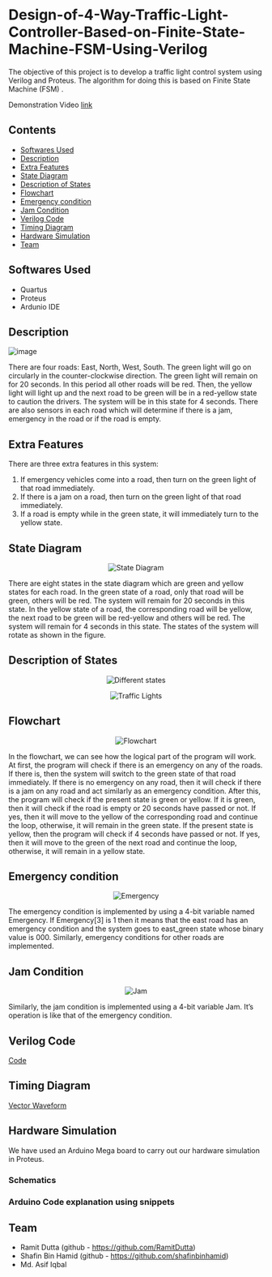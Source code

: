 # Design-of-4-Way-Traffic-Light-Controller-Based-on-Finite-State-Machine-FSM-Using-Verilog
The objective of this project is to develop a traffic light control system using Verilog and Proteus. The algorithm for doing this is based on Finite State Machine
(FSM) .

Demonstration Video <a href="https://youtu.be/iB-ycT9aWPk">link</a>

## Contents
- [Softwares Used](#softwares-used)
- [Description](#description)
- [Extra Features](#extra-features)
- [State Diagram](#state-diagram)
- [Description of States](#description-of-states)
- [Flowchart](#flowchart)
- [Emergency condition](#emergency-condition)
- [Jam Condition](#jam-condition)
- [Verilog Code](#verilog-code)
- [Timing Diagram](#timing-diagram)
- [Hardware Simulation](#hardware-simulation)
- [Team](#team)
## Softwares Used
- Quartus
- Proteus
- Ardunio IDE
## Description

![image](https://user-images.githubusercontent.com/66994793/137629692-5ba072a1-e0c2-4308-bfcd-a7216ac2f78e.png)

There are four roads: East, North, West, South. The green light will go on
circularly in the counter-clockwise direction. The green light will remain on for 20
seconds. In this period all other roads will be red. Then, the yellow light will light
up and the next road to be green will be in a red-yellow state to caution the
drivers. The system will be in this state for 4 seconds. There are also sensors in
each road which will determine if there is a jam, emergency in the road or if the
road is empty.

## Extra Features

There are three extra features in this system:
1. If emergency vehicles come into a road, then turn on the green light of that road immediately.
2. If there is a jam on a road, then turn on the green light of that road immediately.
3. If a road is empty while in the green state, it will immediately turn to the yellow state.

## State Diagram
<p align="center">
  <img src="https://user-images.githubusercontent.com/66994793/137629964-beb3422e-b55c-49ba-884a-b7ff5520b478.png" title="State Diagram">
</p>

There are eight states in the state diagram which are green and yellow states for each road. In the green state of a road, only that road will be green, others will be red. The system will remain for 20 seconds in this state. In the yellow state of a road, the corresponding road will be yellow, the next road to be green will be red-yellow and others will be red. The system will remain for 4 seconds in this state. The states of the system will rotate as shown in the figure.

## Description of States

<p align="center">
  <img src="https://user-images.githubusercontent.com/66994793/137627659-c72f2075-0376-4411-8f9b-b8e3c778cb9f.png" title="Different states">
</p>

<p align="center">
  <img src="https://user-images.githubusercontent.com/66994793/137627661-0833e332-0482-42ba-9145-53792be68e80.png" title="Traffic Lights">
</p>


## Flowchart
<p align="center">
  <img src="https://user-images.githubusercontent.com/66994793/137631829-ec61c4d3-0b06-40ca-9c14-4423099af11b.png" title="Flowchart">
</p>


In the flowchart, we can see how the logical part of the program will work. At first, the program will check if there is an emergency on any of the roads. If there is, then the system will switch to the green state of that road immediately. If there is no emergency on any road, then it will check if there is a jam on any road and act similarly as an emergency condition. After this, the program will check if the present state is green or yellow. If it is green, then it will check if the road is empty or 20 seconds have passed or not. If yes, then it will move to the yellow of the corresponding road and continue the loop, otherwise, it will remain in the green state. If the present state is yellow, then the program will check if 4 seconds have passed or not. If yes, then it will move to the green of the next road and continue the loop, otherwise, it will remain in a yellow state. 
## Emergency condition

<p align="center">
  <img src="https://user-images.githubusercontent.com/66994793/137627678-199c7e93-2b8b-470f-96af-0bb5eb81e0d0.png" title="Emergency">
</p>


The emergency condition is implemented by using a 4-bit variable named Emergency. If Emergency[3] is 1 then it means that the east road has an emergency condition and the system goes to east_green state whose binary value is 000. Similarly, emergency conditions for other roads are implemented.

## Jam Condition
<p align="center">
  <img src="https://user-images.githubusercontent.com/66994793/137627686-1c6a4944-656d-4319-b3e7-93accee70a3c.png" title="Jam">
</p>

Similarly, the jam condition is implemented using a 4-bit variable Jam. It’s operation is like that of the emergency condition.

## Verilog Code
<a href="Verilog%20Code/traffic_light_controller.v">Code</a>
## Timing Diagram
<a href="Verilog%20Code/traffic_light_controller.vwf">Vector Waveform</a>
## Hardware Simulation
We have used an Arduino Mega board to carry out our hardware simulation in Proteus.
### Schematics
### Arduino Code explanation using snippets

## Team
- Ramit Dutta (github - https://github.com/RamitDutta)
- Shafin Bin Hamid (github - https://github.com/shafinbinhamid)
-  Md. Asif Iqbal
